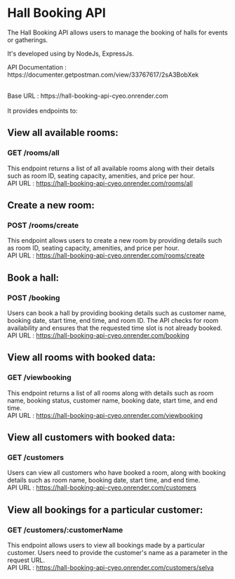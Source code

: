 # Hall Booking API
The Hall Booking API allows users to manage the booking of halls for events or gatherings.
<p>It's developed using by NodeJs, ExpressJs.</p>
<p>API Documentation : https://documenter.getpostman.com/view/33767617/2sA3BobXek</p>
<br>
Base URL : https://hall-booking-api-cyeo.onrender.com
<br><br>
 It provides endpoints to:

## View all available rooms:
### GET /rooms/all
This endpoint returns a list of all available rooms along with their details such as room ID, seating capacity, amenities, and price per hour.
<br>
API URL : https://hall-booking-api-cyeo.onrender.com/rooms/all

## Create a new room:
### POST /rooms/create
This endpoint allows users to create a new room by providing details such as room ID, seating capacity, amenities, and price per hour.
<br>
API URL : https://hall-booking-api-cyeo.onrender.com/rooms/create

## Book a hall:
### POST /booking
Users can book a hall by providing booking details such as customer name, booking date, start time, end time, and room ID. The API checks for room availability and ensures that the requested time slot is not already booked.
<br>
API URL : https://hall-booking-api-cyeo.onrender.com/booking

## View all rooms with booked data:
### GET /viewbooking
This endpoint returns a list of all rooms along with details such as room name, booking status, customer name, booking date, start time, and end time.
<br>
API URL : https://hall-booking-api-cyeo.onrender.com/viewbooking

## View all customers with booked data:
### GET /customers
Users can view all customers who have booked a room, along with booking details such as room name, booking date, start time, and end time.
<br>
API URL : https://hall-booking-api-cyeo.onrender.com/customers

## View all bookings for a particular customer:
### GET /customers/:customerName
This endpoint allows users to view all bookings made by a particular customer. Users need to provide the customer's name as a parameter in the request URL.
<br>
API URL : https://hall-booking-api-cyeo.onrender.com/customers/selva
